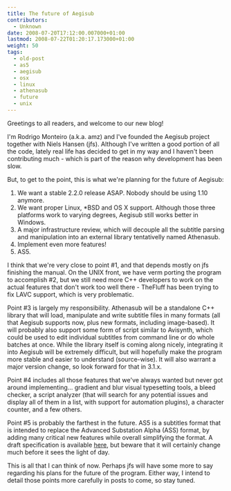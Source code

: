 ```yaml
---
title: The future of Aegisub
contributors:
  - Unknown
date: 2008-07-20T17:12:00.007000+01:00
lastmod: 2008-07-22T01:20:17.173000+01:00
weight: 50
tags:
  - old-post
  - as5
  - aegisub
  - osx
  - linux
  - athenasub
  - future
  - unix
---
```


Greetings to all readers, and welcome to our new blog!

I'm Rodrigo Monteiro (a.k.a. amz) and I've founded the Aegisub project together with Niels Hansen (jfs). Although I've written a good portion of all the code, lately real life has decided to get in my way and I haven't been contributing much - which is part of the reason why development has been slow.

But, to get to the point, this is what we're planning for the future of Aegisub:

1. We want a stable 2.2.0 release ASAP. Nobody should be using 1.10 anymore.
1. We want proper Linux, \*BSD and OS X support. Although those three platforms work to varying degrees, Aegisub still works better in Windows.
1. A major infrastructure review, which will decouple all the subtitle parsing and manipulation into an external library tentativelly named Athenasub.
1. Implement even more features!
1. AS5.

I think that we're very close to point #1, and that depends mostly on jfs finishing the manual. On the UNIX front, we have verm porting the program to accomplish #2, but we still need more C++ developers to work on the actual features that don't work too well there - TheFluff has been trying to fix LAVC support, which is very problematic.

Point #3 is largely my responsibility. Athenasub will be a standalone C++ library that will load, manipulate and write subtitle files in many formats (all that Aegisub supports now, plus new formats, including image-based). It will probably also support some form of script similar to Avisynth, which could be used to edit individual subtitles from command line or do whole batches at once. While the library itself is coming along nicely, integrating it into Aegisub will be extremely difficult, but will hopefully make the program more stable and easier to understand (source-wise). It will also warrant a major version change, so look forward for that in 3.1.x.

Point #4 includes all those features that we've always wanted but never got around implementing... gradient and blur visual typesetting tools, a bleed checker, a script analyzer (that will search for any potential issues and display all of them in a list, with support for automation plugins), a character counter, and a few others.

Point #5 is probably the farthest in the future. AS5 is a subtitles format that is intended to replace the Advanced Substation Alpha (ASS) format, by adding many critical new features while overall simplifying the format. A draft specification is available [here](https://spaceboyz.net/svn/aegisub/trunk/specs/as5/as5.pdf), but beware that it will certainly change much before it sees the light of day.

This is all that I can think of now. Perhaps jfs will have some more to say regarding his plans for the future of the program. Either way, I intend to detail those points more carefully in posts to come, so stay tuned.
